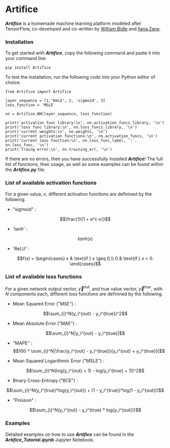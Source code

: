 # Artifice

***Artifice*** is a homemade machine learning platform modeled after TensorFlow, co-developed and co-written by <a href="https://williambidle.github.io/" target = "_blank">William Bidle</a> and <a href="https://ilanazane.github.io/" target = "_blank">Ilana Zane</a>. 

### Installation

To get started with ***Artifice***, copy the following command and paste it into your command line:

    pip install Artifice

To test the installation, run the following code into your Python editor of choice:

    from Artifice import Artifice
    
    layer_sequence = [1,'ReLU', 2, 'sigmoid', 3]
    loss_function = 'MSLE'

    nn = Artifice.NN(layer_sequence, loss_function)

    print('activation func library:\n', nn.activation_funcs_library, '\n')
    print('loss func library:\n', nn.loss_funcs_library, '\n')
    print('current weights:\n', nn.weights, '\n')
    print('current activation functions:\n', nn.activation_funcs, '\n')
    print('current loss function:\n', nn.loss_func_label, ':', nn.loss_func, '\n')
    print('traing error:\n', nn.training_err, '\n')

If there are no errors, then you have successfully installed ***Artifice***! The full list of functions, their usage, as well as some examples can be found within the ***Artifice.py*** file.

### List of available activation functions

For a given value, $x$, different activation functions are definined by the following.

- "sigmoid" : 

$$\frac{1}{1 + e^{-x}}$$

- 'tanh' : 

$$tanh(x)$$

- 'ReLU' : 

$$f(x) = \begin{cases}
x & \text{if } x \geq 0,\\
0  & \text{if } x < 0.
\end{cases}$$

### List of avaliable loss functions

For a given network output vector, $\vec{y}^{out}$, and true value vector, $\vec{y}^{true}$, with $N$ components each, different loss functions are definined by the following.

- Mean Squared Error ("MSE") : 

$$\sum_{i}^N(y_i^{out} - y_i^{true})^2$$

- Mean Absolute Error ("MAE") : 

$$\sum_{i}^N|y_i^{out} - y_i^{true}|$$

- "MAPE" : 
$$100 * \sum_{i}^N|\frac{y_i^{out} - y_i^{true}}{y_i^{out} + y_i^{true}}|$$

- Mean Squared Logarithmic Error ("MSLE") : 

$$\sum_{i}^N(log(y_i^{out} + 1) - log(y_i^{true} + 1))^2$$ 

- Binary Cross-Entropy ("BCE") : 

$$\sum_{i}^N(y_i^{true}*log(y_i^{out}) + (1 - y_i^{true})*log(1 - y_i^{out}))$$

- "Poisson" : 

$$\sum_{i}^N(y_i^{out} - y_i^{true} * log(y_i^{out}))$$

### Examples

Detailed examples on how to use ***Artifice*** can be found in the ***Artifice_Tutorial.ipynb*** Jupyter Notebook. 
